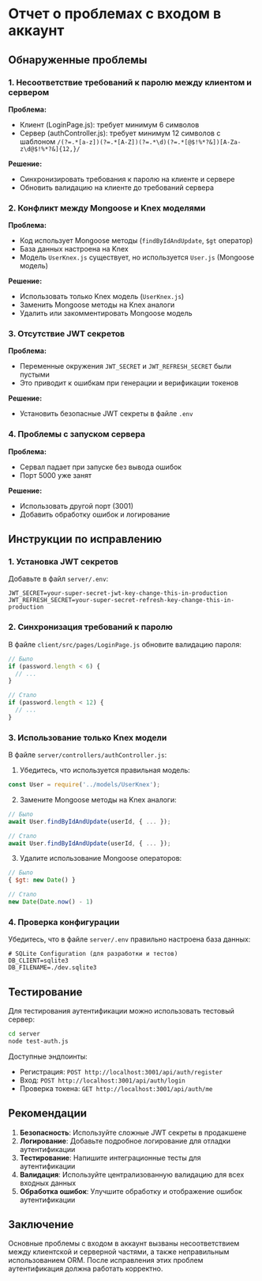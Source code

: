 # Отчет о проблемах с входом в аккаунт

## Обнаруженные проблемы

### 1. Несоответствие требований к паролю между клиентом и сервером

**Проблема:**
- Клиент (LoginPage.js): требует минимум 6 символов
- Сервер (authController.js): требует минимум 12 символов с шаблоном `/(?=.*[a-z])(?=.*[A-Z])(?=.*\d)(?=.*[@$!%*?&])[A-Za-z\d@$!%*?&]{12,}/`

**Решение:**
- Синхронизировать требования к паролю на клиенте и сервере
- Обновить валидацию на клиенте до требований сервера

### 2. Конфликт между Mongoose и Knex моделями

**Проблема:**
- Код использует Mongoose методы (`findByIdAndUpdate`, `$gt` оператор)
- База данных настроена на Knex
- Модель `UserKnex.js` существует, но используется `User.js` (Mongoose модель)

**Решение:**
- Использовать только Knex модель (`UserKnex.js`)
- Заменить Mongoose методы на Knex аналоги
- Удалить или закомментировать Mongoose модель

### 3. Отсутствие JWT секретов

**Проблема:**
- Переменные окружения `JWT_SECRET` и `JWT_REFRESH_SECRET` были пустыми
- Это приводит к ошибкам при генерации и верификации токенов

**Решение:**
- Установить безопасные JWT секреты в файле `.env`

### 4. Проблемы с запуском сервера

**Проблема:**
- Сервал падает при запуске без вывода ошибок
- Порт 5000 уже занят

**Решение:**
- Использовать другой порт (3001)
- Добавить обработку ошибок и логирование

## Инструкции по исправлению

### 1. Установка JWT секретов

Добавьте в файл `server/.env`:

```
JWT_SECRET=your-super-secret-jwt-key-change-this-in-production
JWT_REFRESH_SECRET=your-super-secret-refresh-key-change-this-in-production
```

### 2. Синхронизация требований к паролю

В файле `client/src/pages/LoginPage.js` обновите валидацию пароля:

```javascript
// Было
if (password.length < 6) {
  // ...
}

// Стало
if (password.length < 12) {
  // ...
}
```

### 3. Использование только Knex модели

В файле `server/controllers/authController.js`:

1. Убедитесь, что используется правильная модель:
```javascript
const User = require('../models/UserKnex');
```

2. Замените Mongoose методы на Knex аналоги:
```javascript
// Было
await User.findByIdAndUpdate(userId, { ... });

// Стало
await User.findByIdAndUpdate(userId, { ... });
```

3. Удалите использование Mongoose операторов:
```javascript
// Было
{ $gt: new Date() }

// Стало
new Date(Date.now() - 1)
```

### 4. Проверка конфигурации

Убедитесь, что в файле `server/.env` правильно настроена база данных:

```
# SQLite Configuration (для разработки и тестов)
DB_CLIENT=sqlite3
DB_FILENAME=./dev.sqlite3
```

## Тестирование

Для тестирования аутентификации можно использовать тестовый сервер:

```bash
cd server
node test-auth.js
```

Доступные эндпоинты:
- Регистрация: `POST http://localhost:3001/api/auth/register`
- Вход: `POST http://localhost:3001/api/auth/login`
- Проверка токена: `GET http://localhost:3001/api/auth/me`

## Рекомендации

1. **Безопасность**: Используйте сложные JWT секреты в продакшене
2. **Логирование**: Добавьте подробное логирование для отладки аутентификации
3. **Тестирование**: Напишите интеграционные тесты для аутентификации
4. **Валидация**: Используйте централизованную валидацию для всех входных данных
5. **Обработка ошибок**: Улучшите обработку и отображение ошибок аутентификации

## Заключение

Основные проблемы с входом в аккаунт вызваны несоответствием между клиентской и серверной частями, а также неправильным использованием ORM. После исправления этих проблем аутентификация должна работать корректно.